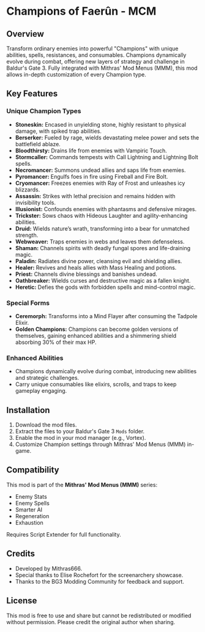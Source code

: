# Champions of Faerûn - MCM

## Overview

Transform ordinary enemies into powerful "Champions" with unique abilities, spells, resistances, and consumables. Champions dynamically evolve during combat, offering new layers of strategy and challenge in Baldur's Gate 3. Fully integrated with Mithras' Mod Menus (MMM), this mod allows in-depth customization of every Champion type.

## Key Features

### Unique Champion Types
- **Stoneskin:** Encased in unyielding stone, highly resistant to physical damage, with spiked trap abilities.
- **Berserker:** Fueled by rage, wields devastating melee power and sets the battlefield ablaze.
- **Bloodthirsty:** Drains life from enemies with Vampiric Touch.
- **Stormcaller:** Commands tempests with Call Lightning and Lightning Bolt spells.
- **Necromancer:** Summons undead allies and saps life from enemies.
- **Pyromancer:** Engulfs foes in fire using Fireball and Fire Bolt.
- **Cryomancer:** Freezes enemies with Ray of Frost and unleashes icy blizzards.
- **Assassin:** Strikes with lethal precision and remains hidden with invisibility tools.
- **Illusionist:** Confounds enemies with phantasms and defensive mirages.
- **Trickster:** Sows chaos with Hideous Laughter and agility-enhancing abilities.
- **Druid:** Wields nature’s wrath, transforming into a bear for unmatched strength.
- **Webweaver:** Traps enemies in webs and leaves them defenseless.
- **Shaman:** Channels spirits with deadly fungal spores and life-draining magic.
- **Paladin:** Radiates divine power, cleansing evil and shielding allies.
- **Healer:** Revives and heals allies with Mass Healing and potions.
- **Priest:** Channels divine blessings and banishes undead.
- **Oathbreaker:** Wields curses and destructive magic as a fallen knight.
- **Heretic:** Defies the gods with forbidden spells and mind-control magic.

### Special Forms
- **Ceremorph:** Transforms into a Mind Flayer after consuming the Tadpole Elixir.
- **Golden Champions:** Champions can become golden versions of themselves, gaining enhanced abilities and a shimmering shield absorbing 30% of their max HP.

### Enhanced Abilities
- Champions dynamically evolve during combat, introducing new abilities and strategic challenges.
- Carry unique consumables like elixirs, scrolls, and traps to keep gameplay engaging.

## Installation

1. Download the mod files.
2. Extract the files to your Baldur's Gate 3 `Mods` folder.
3. Enable the mod in your mod manager (e.g., Vortex).
4. Customize Champion settings through Mithras' Mod Menus (MMM) in-game.

## Compatibility

This mod is part of the **Mithras' Mod Menus (MMM)** series:
- Enemy Stats
- Enemy Spells
- Smarter AI
- Regeneration
- Exhaustion

Requires Script Extender for full functionality.

## Credits

- Developed by Mithras666.
- Special thanks to Elise Rochefort for the screenarchery showcase.
- Thanks to the BG3 Modding Community for feedback and support.

## License

This mod is free to use and share but cannot be redistributed or modified without permission. Please credit the original author when sharing.
